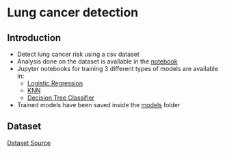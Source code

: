 # Lung cancer detection

## Introduction
* Detect lung cancer risk using a csv dataset
* Analysis done on the dataset is available in the [notebook](Lung_Cancer_Detection_Analysis.ipynb)
* Jupyter notebooks for training 3 different types of models are available in:
    * [Logistic Regression](models/Logistic_Regression.ipynb)
    * [KNN](models/KNN.ipynb)
    * [Decision Tree Classifier](models/Decision_Tree_Classifier.ipynb)
* Trained models have been saved inside the [models](models) folder

## Dataset
[Dataset Source](https://www.kaggle.com/datasets/yusufdede/lung-cancer-dataset)
